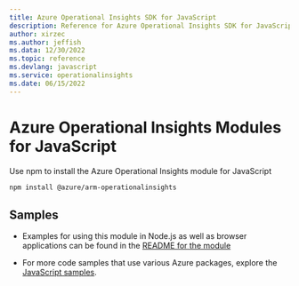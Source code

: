 ```yaml
---
title: Azure Operational Insights SDK for JavaScript
description: Reference for Azure Operational Insights SDK for JavaScript
author: xirzec
ms.author: jeffish
ms.data: 12/30/2022
ms.topic: reference
ms.devlang: javascript
ms.service: operationalinsights
ms.date: 06/15/2022
---
```

# Azure Operational Insights Modules for JavaScript

Use npm to install the Azure Operational Insights module for JavaScript

```bash
npm install @azure/arm-operationalinsights
```

## Samples

* Examples for using this module in Node.js as well as browser applications can be found in the [README for the module](https://www.npmjs.com/package/@azure/arm-operationalinsights)

* For more code samples that use various Azure packages, explore the [JavaScript samples](https://docs.microsoft.com/samples/browse/?languages=javascript).